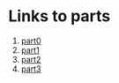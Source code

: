 # Links to parts

1. [part0](https://github.com/ksnxr/Full-Stack-Open-2021/tree/master/part0)
2. [part1](https://github.com/ksnxr/Full-Stack-Open-2021/tree/master/part1)
3. [part2](https://github.com/ksnxr/Full-Stack-Open-2021/tree/master/part2)
4. [part3](https://github.com/ksnxr/FSO-2021-part3)

